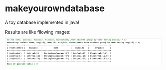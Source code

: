 # makeyourowndatabase
A toy database implemented in java!

Results are like fllowing images:

![](./imgs/1.png)

